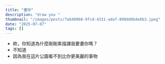 ```yaml
---
title: "畫你"
description: "draw you "
thumbnail: "/images/posts/7ab40968-9fcd-4311-adaf-899dd8b4e6b3.jpeg"
date: "2025-07-07"
tags: []
---
```

- 欸，你知道為什麼剛剛素描課我要畫你嗎？
- 不知道
- 因為我在這片公園看不到比你更美麗的事物
